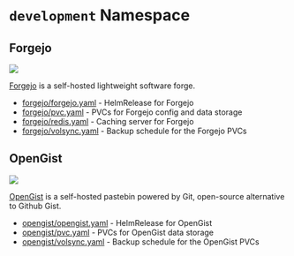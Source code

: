 # `development` Namespace

## Forgejo

![](https://i.imgur.com/lLZSmSA.png)

[Forgejo](https://forgejo.org/) is a self-hosted lightweight software forge.

* [forgejo/forgejo.yaml](forgejo/forgejo.yaml) - HelmRelease for Forgejo
* [forgejo/pvc.yaml](forgejo/pvc.yaml) - PVCs for Forgejo config and data storage
* [forgejo/redis.yaml](forgejo/redis.yaml) - Caching server for Forgejo
* [forgejo/volsync.yaml](forgejo/volsync.yaml) - Backup schedule for the Forgejo PVCs

## OpenGist

![](https://i.imgur.com/rqaS5pc.png)

[OpenGist](https://github.com/thomiceli/opengist) is a self-hosted pastebin powered by Git, open-source alternative to Github Gist.

* [opengist/opengist.yaml](opengist/opengist.yaml) - HelmRelease for OpenGist
* [opengist/pvc.yaml](opengist/pvc.yaml) - PVCs for OpenGist data storage
* [opengist/volsync.yaml](opengist/volsync.yaml) - Backup schedule for the OpenGist PVCs
